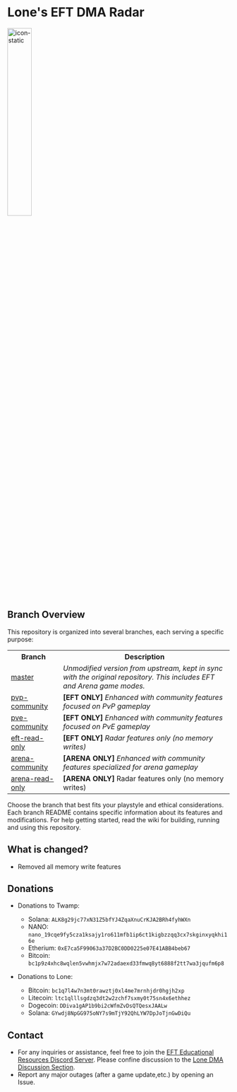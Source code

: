 # Lone's EFT DMA Radar
<img src="https://github.com/user-attachments/assets/d3bc58ad-a987-4c94-bfe2-dd2236769f19" width="33%" alt="icon-static">

## Branch Overview
This repository is organized into several branches, each serving a specific purpose:

<table>
  <tr>
    <th>Branch</th>
    <th>Description</th>
  </tr>
  <tr>
    <td><a href="../../tree/master">master</a></td>
    <td><i>Unmodified version from upstream, kept in sync with the original repository. This includes EFT and Arena game modes.</i></td>
  </tr>
  <tr>
    <td><a href="../../tree/pvp-community">pvp-community</a></td>
    <td><strong>[EFT ONLY]</strong> <i>Enhanced with community features focused on PvP gameplay</i></td>
  </tr>
  <tr>
    <td><a href="../../tree/pve-community">pve-community</a></td>
    <td><strong>[EFT ONLY]</strong> <i>Enhanced with community features focused on PvE gameplay</i></td>
  </tr>
  <tr>
    <td><a href="../../tree/eft-read-only">eft-read-only</a></td>
    <td><strong>[EFT ONLY]</strong> <i>Radar features only (no memory writes)</i></td>
  </tr>
  <tr>
    <td><a href="../../tree/arena-community">arena-community</a></td>
    <td><strong>[ARENA ONLY]</strong> <i>Enhanced with community features specialized for arena gameplay</i></td>
  </tr>
  <tr>
    <td><a href="../../tree/arena-read-only">arena-read-only</a></td>
    <td><strong>[ARENA ONLY]</strong> Radar features only (no memory writes)</i></td>
  </tr>
</table>

Choose the branch that best fits your playstyle and ethical considerations. Each branch README contains specific information about its features and modifications. For help getting started, read the wiki for building, running and using this repository. 

## What is changed?
- Removed all memory write features

## Donations
- Donations to Twamp:
  - Solana: `ALK8g29jc77xN31Z5bfYJ4ZqaXnuCrKJA2BRh4fyhWXn`
  - NANO: `nano_19cqe9fy5cza1ksajy1ro611mfb1ip6ct1kigbzzqq3cx7skginxyqkhi16e`
  - Etherium: `0xE7ca5F99063a37D2BC0DD0225e07E41ABB4beb67`
  - Bitcoin: `bc1p9z4xhc8wqlen5vwhmjx7w72adaexd33fmwq8yt6888f2tt7wa3jqufm6p8`
  
- Donations to Lone:
  - Bitcoin: `bc1q7l4w7n3mt0rawztj0xl4me7mrnhjdr0hgjh2xp`
  - Litecoin: `ltc1qlllsgdzq3dt2w2zchf7sxmy0t75sn4x6ethhez`
  - Dogecoin: `DDiva1gAP1b9bi2cWfmZvDsQTQesxJAALw`
  - Solana: `GYwdj8NpGG975oNY7s9mTjY92QhLYW7DpJoTjnGwDiQu`

## Contact
- For any inquiries or assistance, feel free to join the [EFT Educational Resources Discord Server](https://discord.gg/eG2muvypJN). Please confine discussion to the [Lone DMA Discussion Section](https://discord.com/channels/1218731239599767632/1342208470300229754).
- Report any major outages (after a game update,etc.) by opening an Issue.
